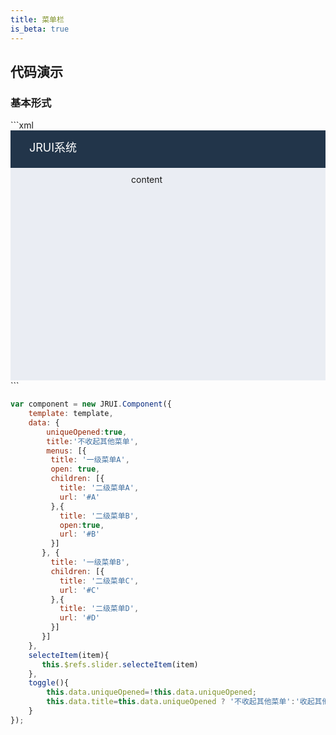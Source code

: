```yaml
---
title: 菜单栏
is_beta: true
---
```


## 代码演示

### 基本形式

<!-- demo_start -->
<div class="m-example"></div>
<style>
    .m-example {
        font-family:Helvetica Neue,Helvetica,PingFang SC,Hiragino Sans GB,Microsoft YaHei,\\5FAE\8F6F\96C5\9ED1,Arial,sans-serif;
        overflow: hidden;
        padding: 0;
    }
    .demo-main {
        position:relative;
        height: 400px;
        background: #eaedf3;
    }
    .demo-head {
        box-sizing: border-box;
        height: 60px;
        background: #22354a;
        padding: 13px 30px;
        font-size: 18px;
        color: #fff;
    }
    .demo-body {
        position: absolute;
        left: 180px;
        top: 60px;
        bottom: 0;
        right: 0;
        padding: 10px 13px;
    }
</style>
```xml

<div class="demo-main">
    <div class="demo-head">
        JRUI系统
    </div>
    <jr-sidebar uniqueOpened={uniqueOpened} menus={menus} bodyEl="j-body" ref='slider'/>
    <div id="j-body" class="demo-body">
        <jr-card title="标题">
            content
        </jr-card>
    </div>
</div>
 <div>
     <jr-button class='primary' on-click={this.toggle()} title='{title}'/>
     <jr-button class='primary' on-click={this.selecteItem('#A')} title='菜单A'/>
     <jr-button class='primary' on-click={this.selecteItem('#B')} title='菜单B'/>
     <jr-button class='primary' on-click={this.selecteItem('#C')} title='菜单C'/>
     <jr-button class='primary' on-click={this.selecteItem('#D')} title='菜单D'/>
 </div>
```

```javascript
var component = new JRUI.Component({
    template: template,
    data: {
        uniqueOpened:true,
        title:'不收起其他菜单',
        menus: [{
         title: '一级菜单A',
         open: true,
         children: [{
           title: '二级菜单A',
           url: '#A'
         },{
           title: '二级菜单B',
           open:true,
           url: '#B'
         }]
       }, {
         title: '一级菜单B',
         children: [{
           title: '二级菜单C',
           url: '#C'
         },{
           title: '二级菜单D',
           url: '#D'
         }]
       }]
    },
    selecteItem(item){
       this.$refs.slider.selecteItem(item)
    },
    toggle(){
        this.data.uniqueOpened=!this.data.uniqueOpened;
        this.data.title=this.data.uniqueOpened ? '不收起其他菜单':'收起其他菜单';
    }
});
```
<!-- demo_end -->

